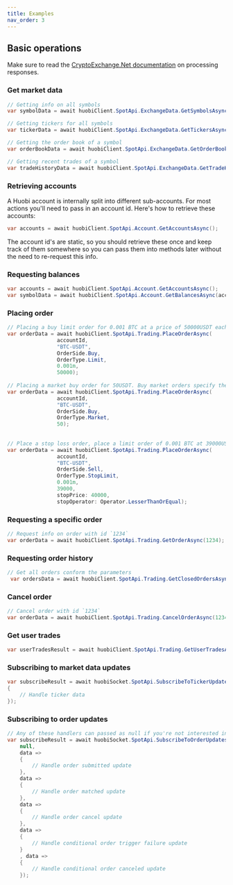 ```yaml
---
title: Examples
nav_order: 3
---
```


## Basic operations
Make sure to read the [CryptoExchange.Net documentation](https://jkorf.github.io/CryptoExchange.Net/Clients.html#processing-request-responses) on processing responses.

### Get market data
```csharp
// Getting info on all symbols
var symbolData = await huobiClient.SpotApi.ExchangeData.GetSymbolsAsync();

// Getting tickers for all symbols
var tickerData = await huobiClient.SpotApi.ExchangeData.GetTickersAsync();

// Getting the order book of a symbol
var orderBookData = await huobiClient.SpotApi.ExchangeData.GetOrderBookAsync("BTC-USDT", 0);

// Getting recent trades of a symbol
var tradeHistoryData = await huobiClient.SpotApi.ExchangeData.GetTradeHistoryAsync("BTC-USDT");
```

### Retrieving accounts
A Huobi account is internally split into different sub-accounts. For most actions you'll need to pass in an account id. Here's how to retrieve these accounts:
```csharp
var accounts = await huobiClient.SpotApi.Account.GetAccountsAsync();
```
The account id's are static, so you should retrieve these once and keep track of them somewhere so you can pass them into methods later without the need to re-request this info.

### Requesting balances
```csharp
var accounts = await huobiClient.SpotApi.Account.GetAccountsAsync();
var symbolData = await huobiClient.SpotApi.Account.GetBalancesAsync(accounts.Data.Single(d => d.Type == AccountType.Spot).Id);
```
### Placing order
```csharp
// Placing a buy limit order for 0.001 BTC at a price of 50000USDT each
var orderData = await huobiClient.SpotApi.Trading.PlaceOrderAsync(
                accountId,
                "BTC-USDT",
                OrderSide.Buy,
                OrderType.Limit,
                0.001m,
                50000);
		
// Placing a market buy order for 50USDT. Buy market orders specify the quantity in quote quantity
var orderData = await huobiClient.SpotApi.Trading.PlaceOrderAsync(
                accountId,
                "BTC-USDT",
                OrderSide.Buy,
                OrderType.Market,
                50);			
				
													
// Place a stop loss order, place a limit order of 0.001 BTC at 39000USDT each when the last trade price drops below 40000USDT
var orderData = await huobiClient.SpotApi.Trading.PlaceOrderAsync(
                accountId,
                "BTC-USDT",
                OrderSide.Sell,
                OrderType.StopLimit,
                0.001m,
                39000,
                stopPrice: 40000,
                stopOperator: Operator.LesserThanOrEqual);
```

### Requesting a specific order
```csharp
// Request info on order with id `1234`
var orderData = await huobiClient.SpotApi.Trading.GetOrderAsync(1234);
```

### Requesting order history
```csharp
// Get all orders conform the parameters
 var ordersData = await huobiClient.SpotApi.Trading.GetClosedOrdersAsync("btcusdt");
```

### Cancel order
```csharp
// Cancel order with id `1234`
var orderData = await huobiClient.SpotApi.Trading.CancelOrderAsync(1234);
```

### Get user trades
```csharp
var userTradesResult = await huobiClient.SpotApi.Trading.GetUserTradesAsync();
```

### Subscribing to market data updates
```csharp
var subscribeResult = await huobiSocket.SpotApi.SubscribeToTickerUpdatesAsync(data =>
{
	// Handle ticker data
});
```

### Subscribing to order updates
```csharp
// Any of these handlers can passed as null if you're not interested in the update type
var subscribeResult = await huobiSocket.SpotApi.SubscribeToOrderUpdatesAsync(
	null,
	data =>
	{
		// Handle order submitted update
	},
	data =>
	{
		// Handle order matched update
	},
	data =>
	{
		// Handle order cancel update
	},
	data =>
	{
		// Handle conditional order trigger failure update
	}
	, data =>
	{
		// Handle conditional order canceled update
	});
```
